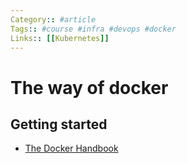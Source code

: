 ```yaml
---
Category:: #article
Tags:: #course #infra #devops #docker
Links:: [[Kubernetes]]
---
```


# The way of docker
## Getting started
- [The Docker Handbook](https://www.freecodecamp.org/news/the-docker-handbook/)